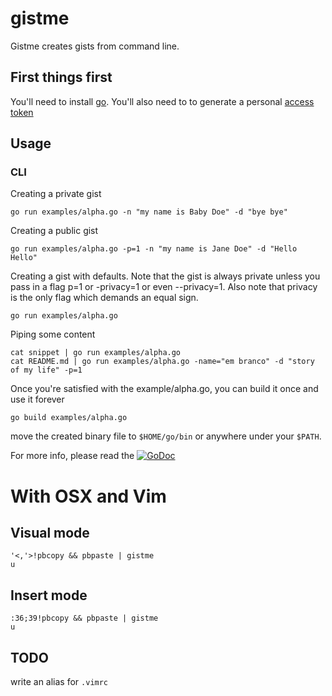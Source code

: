 # gistme

Gistme creates gists from command line.

## First things first

You'll need to install [go](http://golang.org/doc/install). You'll also 
need to to generate a personal [access token](https://github.com/settings/applications)

## Usage

### CLI

Creating a private gist

    go run examples/alpha.go -n "my name is Baby Doe" -d "bye bye"

Creating a public gist

    go run examples/alpha.go -p=1 -n "my name is Jane Doe" -d "Hello Hello"

Creating a gist with defaults. Note that the gist is always private unless
you pass in a flag p=1 or -privacy=1 or even --privacy=1. Also note that 
privacy is the only flag which demands an equal sign.

    go run examples/alpha.go

Piping some content

    cat snippet | go run examples/alpha.go
    cat README.md | go run examples/alpha.go -name="em branco" -d "story of my life" -p=1

Once you're satisfied with the example/alpha.go, you can build it once 
and use it forever

    go build examples/alpha.go

move the created binary file to `$HOME/go/bin` or anywhere under your `$PATH`.

For more info, please read the [![GoDoc](https://godoc.org/github.com/netp/gistme?status.svg)](https://godoc.org/github.com/netp/gistme)

# With OSX and Vim

## Visual mode

    '<,'>!pbcopy && pbpaste | gistme
    u

## Insert mode

    :36;39!pbcopy && pbpaste | gistme
    u

## TODO

write an alias for `.vimrc`
